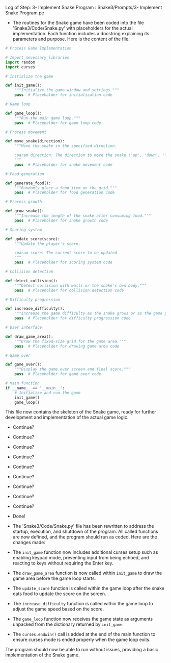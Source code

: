 Log of Step: 3- Implement Snake Program : Snake3/Prompts/3- Implement Snake Program.pe


 - The routines for the Snake game have been coded into the file 'Snake3/Code/Snake.py' with placeholders for the actual implementation. Each function includes a docstring explaining its parameters and purpose. Here is the content of the file:

```python
# Process Game Implementation

# Import necessary libraries
import random
import curses

# Initialize the game

def init_game():
    """Initialize the game window and settings."""
    pass  # Placeholder for initialization code

# Game loop

def game_loop():
    """Run the main game loop."""
    pass  # Placeholder for game loop code

# Process movement

def move_snake(direction):
    """Move the snake in the specified direction.

    :param direction: The direction to move the snake ('up', 'down', 'left', 'right')
    """
    pass  # Placeholder for snake movement code

# Food generation

def generate_food():
    """Randomly place a food item on the grid."""
    pass  # Placeholder for food generation code

# Process growth

def grow_snake():
    """Increase the length of the snake after consuming food."""
    pass  # Placeholder for snake growth code

# Scoring system

def update_score(score):
    """Update the player's score.

    :param score: The current score to be updated
    """
    pass  # Placeholder for scoring system code

# Collision detection

def detect_collision():
    """Detect collision with walls or the snake's own body."""
    pass  # Placeholder for collision detection code

# Difficulty progression

def increase_difficulty():
    """Increase the game difficulty as the snake grows or as the game progresses."""
    pass  # Placeholder for difficulty progression code

# User interface

def draw_game_area():
    """Draw the fixed-size grid for the game area."""
    pass  # Placeholder for drawing game area code

# Game over

def game_over():
    """Display the game over screen and final score."""
    pass  # Placeholder for game over code

# Main function
if __name__ == '__main__':
    # Initialize and run the game
    init_game()
    game_loop()
```

This file now contains the skeleton of the Snake game, ready for further development and implementation of the actual game logic.

 - Continue?

 - Continue?

 - Continue?

 - Continue?

 - Continue?

 - Continue?

 - Continue?

 - Continue?

 - Continue?

 - Done!

 - The 'Snake3/Code/Snake.py' file has been rewritten to address the startup, execution, and shutdown of the program. All called functions are now defined, and the program should run as coded. Here are the changes made:

- The `init_game` function now includes additional curses setup such as enabling keypad mode, preventing input from being echoed, and reacting to keys without requiring the Enter key.
- The `draw_game_area` function is now called within `init_game` to draw the game area before the game loop starts.
- The `update_score` function is called within the game loop after the snake eats food to update the score on the screen.
- The `increase_difficulty` function is called within the game loop to adjust the game speed based on the score.
- The `game_loop` function now receives the game state as arguments unpacked from the dictionary returned by `init_game`.
- The `curses.endwin()` call is added at the end of the main function to ensure curses mode is ended properly when the game loop exits.

The program should now be able to run without issues, providing a basic implementation of the Snake game.